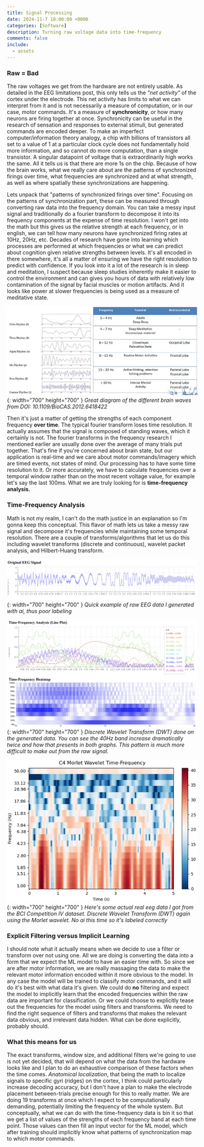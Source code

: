 ```yaml
---
title: Signal Processing
date: 2024-11-7 18:00:00 +0000
categories: [Software]
description: Turning raw voltage data into time-frequency 
comments: false
include:
  - assets
---
```


### Raw = Bad

The raw voltages we get from the hardware are not entirely usable. As detailed in the EEG limitations post, this only tells us the *"net activity"* of the cortex under the electrode. This net activity has limits to what we can interpret from it and is not necessarily a measure of computation, or in our case, motor commands. It's a measure of **synchronicity**, or how many neurons are firing together at once. Synchronicity can be useful in the research of sensation and responses to external stimuli, but generated commands are encoded deeper. To make an imperfect computer/information theory analogy, a chip with billions of transistors all set to a value of 1 at a particular clock cycle does not fundamentally hold more information, and so cannot do more computation, than a single transistor. A singular datapoint of voltage that is extraordinarily high works the same. All it tells us is that there are more 1s on the chip. Because of how the brain works, what we really care about are the patterns of synchronized firings over time, what frequencies are synchronized and at what strength, as well as where spatially these synchronizations are happening. 

Lets unpack that "patterns of synchronized firings over time". Focusing on the patterns of synchronization part, these can be measured through converting raw data into the frequency domain. You can take a messy input signal and traditionally do a fourier transform to decompose it into its frequency components at the expense of time resolution. I won't get into the math but this gives us the relative strength at each frequency, or in english, we can tell how many neurons have synchronized firing rates at 10Hz, 20Hz, etc. Decades of research have gone into learning which processes are performed at which frequencies or what we can predict about cognition given relative strengths between levels. It's all encoded in there somewhere, it's all a matter of ensuring we have the right resolution to predict with confidence. If you look into it a lot of the research is in sleep and meditation, I suspect because sleep studies inherently make it easier to control the environment and can gives you hours of data with relatively low contamination of the signal by facial muscles or motion artifacts. And it looks like power at slower frequencies is being used as a measure of meditative state.

![Desktop View](/assets/img/post-images/Brain-Waves-Frequencies.png){: width="700" height="700" }
_Great diagram of the different brain waves from DOI: 10.1109/BioCAS.2012.6418422_

Then it's just a matter of getting the strengths of each component frequency **over time**. The typical fourier transform loses time resolution. It actually assumes that the signal is composed of standing waves, which it certainly is not. The fourier transforms in the frequency research I mentioned earlier are usually done over the average of many trials put together. That's fine if you're concerned about brain state, but our application is real-time and we care about motor commands/imagery which are timed events, not states of mind. Our processing has to have some time resolution to it. Or more accurately, we have to calculate frequencies over a temporal window rather than on the most recent voltage value, for example let's say the last 100ms. What we are truly looking for is **time-frequency analysis.**

### Time-Frequency Analysis

Math is not my realm, I can't do the math justice in an explanation so I'm gonna keep this conceptual. This flavor of math lets us take a messy raw signal and decompose it's frequencies while maintaining some temporal resolution. There are a couple of transforms/algorithms that let us do this including wavelet transforms (discrete and continuous), wavelet packet analysis, and Hilbert-Huang transform. 

![Desktop View](/assets/img/post-images/raweeg.png){: width="700" height="700" }
_Quick example of raw EEG data I generated with ai, thus poor labeling_

![Desktop View](/assets/img/post-images/tfeeg.png){: width="700" height="700" }
_Discrete Wavelet Transform (DWT) done on the generated data. You can see the 40Hz band increase dramatically twice and how that presents in both graphs. This pattern is much more difficult to make out from the raw signal._

![Desktop View](/assets/img/post-images/time_frequency_heatmap.png){: width="700" height="700" }
_Here's some actual real eeg data I got from the BCI Competition IV dataset. Discrete Wavelet Transform (DWT) again using the Morlet wavelet. No ai this time so it's labeled correctly_

### Explicit Filtering versus Implicit Learning

I should note what it actually means when we decide to use a filter or transform over not using one. All we are doing is converting the data into a form that we expect the ML model to have an easier time with. So since we are after motor information, we are really massaging the data to make the relevant motor information encoded within it more obvious to the model. In any case the model will be trained to classify motor commands, and it will do it's best with what data it's given. We could do **no** filtering and expect the model to implicitly learn that the encoded frequencies within the raw data are important for classification. Or we could choose to explicitly tease out the frequencies for the model using filters and transforms. We need to find the right sequence of filters and transforms that makes the relevant data obvious, and irrelevant data hidden. What can be done explicitly, probably should.

### What this means for us

The exact transforms, window size, and additional filters we're going to use is not yet decided, that will depend on what the data from the hardware looks like and I plan to do an exhaustive comparison of these factors when the time comes. *Anatomical localization*, that being the math to localize signals to specific gyri (ridges) on the cortex, I think could particularly increase decoding accuracy, but I don't have a plan to make the electrode placement between-trials precise enough for this to really matter. We are doing 19 transforms at once which I expect to be computationally demanding, potentially limiting the frequency of the whole system. But conceptually, what we can do with the time-frequency data is bin it so that we get a list of values of the strengths of each frequency band at each time point. Those values can then fill an input vector for the ML model, which after training should implicitly know what patterns of synchronization map to which motor commands.